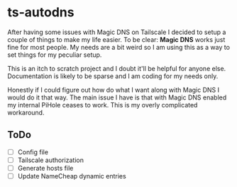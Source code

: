 # ts-autodns

After having some issues with Magic DNS on Tailscale I decided to setup a couple of things to make my life easier. To be clear: **Magic DNS** works just fine for most people. My needs are a bit weird so I am using this as a way to set things for my peculiar setup.  

This is an itch to scratch project and I doubt it'll be helpful for anyone else. Documentation is likely to be sparse and I am coding for my needs only. 

Honestly if I could figure out how do what I want along with Magic DNS I would do it that way. The main issue I have is that with Magic DNS enabled my internal PiHole ceases to work. This is my overly complicated workaround.

## ToDo
- [ ] Config file
- [ ] Tailscale authorization
- [ ] Generate hosts file
- [ ] Update NameCheap dynamic entries
